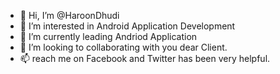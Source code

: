 - 👋 Hi, I’m @HaroonDhudi
- 👀 I’m interested in Android Application Development
- 🌱 I’m currently leading Andriod Application 
- 💞️ I’m looking to collaborating with you dear Client. 
- 📫 reach me on Facebook and Twitter has been very helpful.

<!---
HaroonDhudi/HaroonDhudi is an Android Applications Developing special in Java repository because its `README.md` (this file) appears on your GitHub profile.
You can click the Preview link to take a look at your changes.
--->

